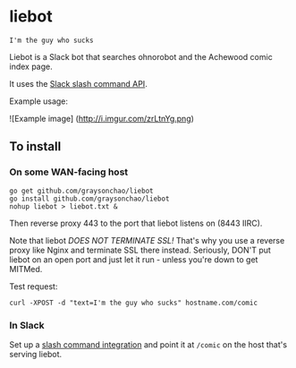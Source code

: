 # liebot
    I'm the guy who sucks

Liebot is a Slack bot that searches ohnorobot and the Achewood comic index page.

It uses the [Slack slash command API](https://api.slack.com/slash-commands).

Example usage:

![Example image]
(http://i.imgur.com/zrLtnYg.png)

## To install

### On some WAN-facing host
    go get github.com/graysonchao/liebot
    go install github.com/graysonchao/liebot
    nohup liebot > liebot.txt &
    
Then reverse proxy 443 to the port that liebot listens on (8443 IIRC).

Note that liebot _DOES NOT TERMINATE SSL!_ That's why you use a reverse proxy like Nginx and terminate SSL there instead. Seriously, DON'T put liebot on an open port and just let it run - unless you're down to get MITMed.

Test request:

    curl -XPOST -d "text=I'm the guy who sucks" hostname.com/comic

### In Slack
Set up a [slash command integration](https://api.slack.com/slash-commands) and point it at `/comic` on the host that's serving liebot.
